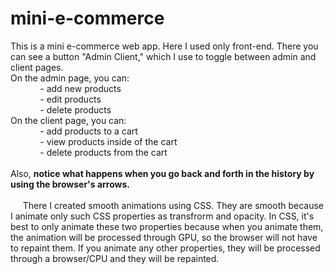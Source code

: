 # mini-e-commerce

This is a mini e-commerce web app. Here I used only front-end.
There you can see a button "Admin Client," which I use to toggle between admin and client pages.<br>
On the admin page, you can:<br>
&nbsp;&nbsp;&nbsp;&nbsp;&nbsp;&nbsp;&nbsp;&nbsp;&nbsp;&nbsp;&nbsp;&nbsp;- add new products<br>
&nbsp;&nbsp;&nbsp;&nbsp;&nbsp;&nbsp;&nbsp;&nbsp;&nbsp;&nbsp;&nbsp;&nbsp;- edit products<br>
&nbsp;&nbsp;&nbsp;&nbsp;&nbsp;&nbsp;&nbsp;&nbsp;&nbsp;&nbsp;&nbsp;&nbsp;- delete products<br>
On the client page, you can:<br>
&nbsp;&nbsp;&nbsp;&nbsp;&nbsp;&nbsp;&nbsp;&nbsp;&nbsp;&nbsp;&nbsp;&nbsp;- add products to a cart<br>
&nbsp;&nbsp;&nbsp;&nbsp;&nbsp;&nbsp;&nbsp;&nbsp;&nbsp;&nbsp;&nbsp;&nbsp;- view products inside of the cart<br>
&nbsp;&nbsp;&nbsp;&nbsp;&nbsp;&nbsp;&nbsp;&nbsp;&nbsp;&nbsp;&nbsp;&nbsp;- delete products from the cart<br><br>
Also, **notice what happens when you go back and forth in the history by using the browser's arrows.**<br><br>
&nbsp;&nbsp;&nbsp;&nbsp;&nbsp;There I created smooth animations using CSS. They are smooth because I animate only such CSS properties as transfrorm and opacity. 
In CSS, it's best to only animate these two properties because when you animate them, the animation will be processed through GPU, so the browser will not have to repaint them. If you animate any other properties, they will be processed through a browser/CPU and they will be repainted.
